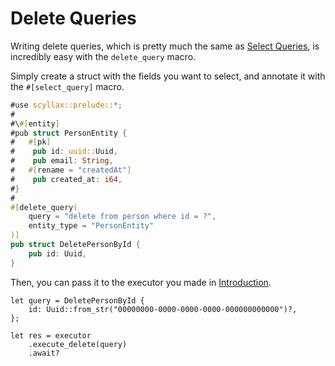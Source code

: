# Delete Queries
Writing delete queries, which is pretty much the same as [Select Queries](../select_queries/index.html), is incredibly easy with the `delete_query` macro.

Simply create a struct with the fields you want to select, and annotate it with the `#[select_query]` macro.

```rust
#use scyllax::prelude::*;
#
#\#[entity]
#pub struct PersonEntity {
#	#[pk]
#    pub id: uuid::Uuid,
#    pub email: String,
#	#[rename = "createdAt"]
#    pub created_at: i64,
#}
#
#[delete_query(
    query = "delete from person where id = ?",
    entity_type = "PersonEntity"
)]
pub struct DeletePersonById {
    pub id: Uuid,
}
```

Then, you can pass it to the executor you made in [Introduction](../index.html).
```rust,ignore
let query = DeletePersonById {
    id: Uuid::from_str("00000000-0000-0000-0000-000000000000")?,
};

let res = executor
    .execute_delete(query)
    .await?
```
